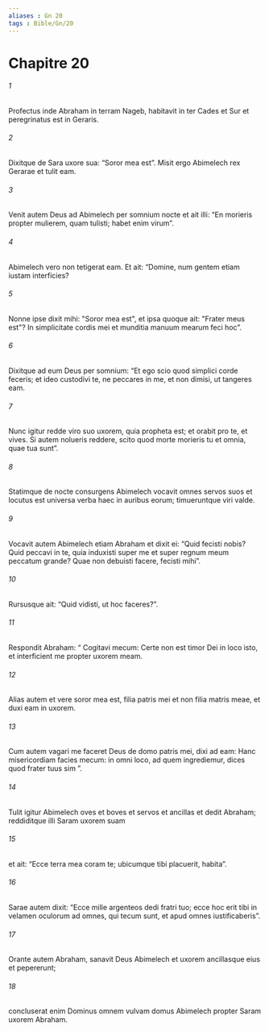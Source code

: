 ```yaml
---
aliases : Gn 20
tags : Bible/Gn/20
---
```


# Chapitre 20

###### 1
Profectus inde Abraham in terram Nageb, habitavit in ter Cades et Sur et peregrinatus est in Geraris. 
###### 2
Dixitque de Sara uxore sua: “Soror mea est”. Misit ergo Abimelech rex Gerarae et tulit eam. 
###### 3
Venit autem Deus ad Abimelech per somnium nocte et ait illi: “En morieris propter mulierem, quam tulisti; habet enim virum”. 
###### 4
Abimelech vero non tetigerat eam. Et ait: “Domine, num gentem etiam iustam interficies? 
###### 5
Nonne ipse dixit mihi: "Soror mea est", et ipsa quoque ait: "Frater meus est"? In simplicitate cordis mei et munditia manuum mearum feci hoc”. 
###### 6
Dixitque ad eum Deus per somnium: “Et ego scio quod simplici corde feceris; et ideo custodivi te, ne peccares in me, et non dimisi, ut tangeres eam. 
###### 7
Nunc igitur redde viro suo uxorem, quia propheta est; et orabit pro te, et vives. Si autem nolueris reddere, scito quod morte morieris tu et omnia, quae tua sunt”.
###### 8
Statimque de nocte consurgens Abimelech vocavit omnes servos suos et locutus est universa verba haec in auribus eorum; timueruntque viri valde. 
###### 9
Vocavit autem Abimelech etiam Abraham et dixit ei: “Quid fecisti nobis? Quid peccavi in te, quia induxisti super me et super regnum meum peccatum grande? Quae non debuisti facere, fecisti mihi”. 
###### 10
Rursusque ait: “Quid vidisti, ut hoc faceres?”. 
###### 11
Respondit Abraham: “ Cogitavi mecum: Certe non est timor Dei in loco isto, et interficient me propter uxorem meam. 
###### 12
Alias autem et vere soror mea est, filia patris mei et non filia matris meae, et duxi eam in uxorem. 
###### 13
Cum autem vagari me faceret Deus de domo patris mei, dixi ad eam: Hanc misericordiam facies mecum: in omni loco, ad quem ingrediemur, dices quod frater tuus sim ”.
###### 14
Tulit igitur Abimelech oves et boves et servos et ancillas et dedit Abraham; reddiditque illi Saram uxorem suam 
###### 15
et ait: “Ecce terra mea coram te; ubicumque tibi placuerit, habita”. 
###### 16
Sarae autem dixit: “Ecce mille argenteos dedi fratri tuo; ecce hoc erit tibi in velamen oculorum ad omnes, qui tecum sunt, et apud omnes iustificaberis”. 
###### 17
Orante autem Abraham, sanavit Deus Abimelech et uxorem ancillasque eius et pepererunt; 
###### 18
concluserat enim Dominus omnem vulvam domus Abimelech propter Saram uxorem Abraham.
